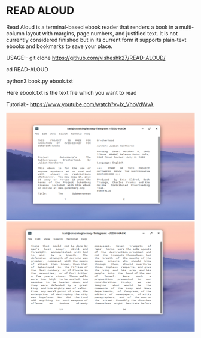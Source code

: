 # READ ALOUD

Read Aloud is a terminal-based ebook reader that renders a book in a multi-column layout with margins, page numbers, and justified text. It is not currently considered finished but in its current form it supports plain-text ebooks and bookmarks to save your place.

USAGE:- 
git clone https://github.com/visheshk27/READ-ALOUD/ 

cd READ-ALOUD

python3 book.py ebook.txt

Here ebook.txt is the text file which you want to read 

Tutorial:- https://www.youtube.com/watch?v=lx_VhoVdWvA

![alt text](https://github.com/visheshk27/EDU-HACK/blob/main/1.PNG?raw=true)
![alt text](https://github.com/visheshk27/EDU-HACK/blob/main/3.PNG?raw=true)




